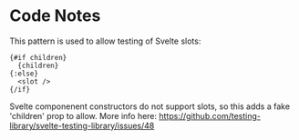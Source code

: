 # Code Notes

This pattern is used to allow testing of Svelte slots:

```
{#if children}
  {children}
{:else}
  <slot />
{/if}
```

Svelte componenent constructors do not support slots, so this adds a fake 'children' prop to allow.  More info here:
https://github.com/testing-library/svelte-testing-library/issues/48